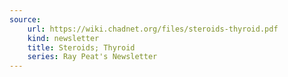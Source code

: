 ```yaml
---
source:
    url: https://wiki.chadnet.org/files/steroids-thyroid.pdf
    kind: newsletter
    title: Steroids; Thyroid
    series: Ray Peat's Newsletter
---
```

